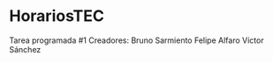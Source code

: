 HorariosTEC
===========

Tarea programada #1 
Creadores:
Bruno Sarmiento
Felipe Alfaro 
Víctor Sánchez
